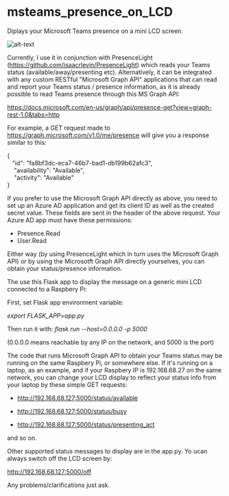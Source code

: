 # msteams_presence_on_LCD

Diplays your Microsoft Teams presence on a mini LCD screen.

![alt-text](https://github.com/truehand/msteams_presence_on_LCD/blob/main/static/lcd1.jpg?raw=true "A busy status displayed on the LCD")

Currently, I use it in conjunction with PresenceLight (https://github.com/isaacrlevin/PresenceLight) which reads your Teams status (available/away/presenting etc). Alternatively, it can be integrated with any custom RESTful "Microsoft Graph API" applications that can read and report your Teams status / presence information, as it is already possible to read Teams presence through this MS Graph API: 

https://docs.microsoft.com/en-us/graph/api/presence-get?view=graph-rest-1.0&tabs=http

For example, a GET request made to https://graph.microsoft.com/v1.0/me/presence will give you a response similar to this:

{  
   "id": "fa8bf3dc-eca7-46b7-bad1-db199b62afc3",  
   	"availability": "Available",  
   	"activity": "Available"  
}  

If you prefer to use the Microsoft Graph API directly as above, you need to set up an Azure AD application and get its client ID as well as the created secret value. These fields are sent in the header of the above request. Your Azure AD app must have these permissions:

* Presence.Read
* User.Read

Either way (by using PresenceLight which in turn uses the Microsoft Graph API) or by using the Microsotft Graph API directly yourselves, you can obtain your status/presence information.

The use this Flask app to display the message on a generic mini LCD connected to a Raspbery Pi:

First, set Flask app environment variable:

*export FLASK_APP=app.py*

Then run it with: 
*flask run --host=0.0.0.0 -p 5000*

(0.0.0.0 means reachable by any IP on the network, and 5000 is the port)

The code that runs Microsoft Graph API to obtain your Teams status may be running on the same Raspbery Pi, or somewhere else. If it's running on a laptop, as an example, and if your Raspbery IP is 192.168.68.27 on the same network, you can change your LCD display to reflect your status info from your laptop by these simple GET requests:

- http://192.168.68.127:5000/status/available

- http://192.168.68.127:5000/status/busy

- http://192.168.68.127:5000/status/presenting_act

and so on.

Other supported status messages to display are in the app.py. Yo ucan always switch off the LCD screen by:

http://192.168.68.127:5000/off

Any problems/clarifications just ask.